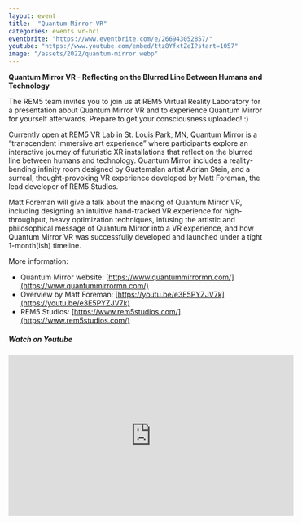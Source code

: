 ```yaml
---
layout: event
title:  "Quantum Mirror VR"
categories: events vr-hci
eventbrite: "https://www.eventbrite.com/e/266943052857/"
youtube: "https://www.youtube.com/embed/ttz8YfxtZeI?start=1057"
image: "/assets/2022/quantum-mirror.webp"
---
```


**Quantum Mirror VR - Reflecting on the Blurred Line Between Humans and Technology**

The REM5 team invites you to join us at REM5 Virtual Reality Laboratory for a presentation about Quantum Mirror VR and to experience Quantum Mirror for yourself afterwards. Prepare to get your consciousness uploaded! :)

Currently open at REM5 VR Lab in St. Louis Park, MN, Quantum Mirror is a “transcendent immersive art experience” where participants explore an interactive journey of futuristic XR installations that reflect on the blurred line between humans and technology. Quantum Mirror includes a reality-bending infinity room designed by Guatemalan artist Adrian Stein, and a surreal, thought-provoking VR experience developed by Matt Foreman, the lead developer of REM5 Studios.

Matt Foreman will give a talk about the making of Quantum Mirror VR, including designing an intuitive hand-tracked VR experience for high-throughput, heavy optimization techniques, infusing the artistic and philosophical message of Quantum Mirror into a VR experience, and how Quantum Mirror VR was successfully developed and launched under a tight 1-month(ish) timeline.

More information:
* Quantum Mirror website: [https://www.quantummirrormn.com/](https://www.quantummirrormn.com/)
* Overview by Matt Foreman: [https://youtu.be/e3E5PYZJV7k](https://youtu.be/e3E5PYZJV7k)
* REM5 Studios: [https://www.rem5studios.com/](https://www.rem5studios.com/)


##### _Watch on Youtube_

<iframe width="560" height="315" src="https://www.youtube.com/embed/ttz8YfxtZeI?start=1057" title="YouTube video player" frameborder="0" allow="accelerometer; autoplay; clipboard-write; encrypted-media; gyroscope; picture-in-picture" allowfullscreen></iframe>